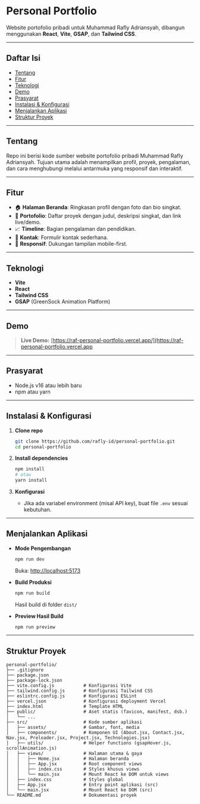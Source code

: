 # Personal Portfolio

Website portofolio pribadi untuk Muhammad Rafly Adriansyah, dibangun menggunakan **React**, **Vite**, **GSAP**, dan **Tailwind CSS**.

---

## Daftar Isi

* [Tentang](#tentang)
* [Fitur](#fitur)
* [Teknologi](#teknologi)
* [Demo](#demo)
* [Prasyarat](#prasyarat)
* [Instalasi & Konfigurasi](#instalasi--konfigurasi)
* [Menjalankan Aplikasi](#menjalankan-aplikasi)
* [Struktur Proyek](#struktur-proyek)

---

## Tentang

Repo ini berisi kode sumber website portofolio pribadi Muhammad Rafly Adriansyah. Tujuan utama adalah menampilkan profil, proyek, pengalaman, dan cara menghubungi melalui antarmuka yang responsif dan interaktif.

---

## Fitur

* 🏠 **Halaman Beranda**: Ringkasan profil dengan foto dan bio singkat.
* 📂 **Portofolio**: Daftar proyek dengan judul, deskripsi singkat, dan link live/demo.
* 📈 **Timeline**: Bagian pengalaman dan pendidikan.
* 📨 **Kontak**: Formulir kontak sederhana.
* 📱 **Responsif**: Dukungan tampilan mobile-first.

---

## Teknologi

* **Vite**
* **React**
* **Tailwind CSS**
* **GSAP** (GreenSock Animation Platform)

---

## Demo

> **Live Demo:** [https://raf-personal-portfolio.vercel.app/](https://raf-personal-portfolio.vercel.app

---

## Prasyarat

* Node.js v16 atau lebih baru
* npm atau yarn

---

## Instalasi & Konfigurasi

1. **Clone repo**

   ```bash
   git clone https://github.com/rafly-id/personal-portfolio.git
   cd personal-portfolio
   ```
2. **Install dependencies**

   ```bash
   npm install
   # atau
   yarn install
   ```
3. **Konfigurasi**

   * Jika ada variabel environment (misal API key), buat file `.env` sesuai kebutuhan.

---

## Menjalankan Aplikasi

* **Mode Pengembangan**

  ```bash
  npm run dev
  ```

  Buka: [http://localhost:5173](http://localhost:5173)

* **Build Produksi**

  ```bash
  npm run build
  ```

  Hasil build di folder `dist/`

* **Preview Hasil Build**

  ```bash
  npm run preview
  ```

---

## Struktur Proyek

```
personal-portfolio/
├── .gitignore
├── package.json
├── package-lock.json
├── vite.config.js           # Konfigurasi Vite
├── tailwind.config.js       # Konfigurasi Tailwind CSS
├── eslintrc.config.js       # Konfigurasi ESLint
├── vercel.json              # Konfigurasi deployment Vercel
├── index.html               # Template HTML
├── public/                  # Aset statis (favicon, manifest, dsb.)
│   └── ...
├── src/                     # Kode sumber aplikasi
│   ├── assets/              # Gambar, font, media
│   ├── components/          # Komponen UI (About.jsx, Contact.jsx, Nav.jsx, Preloader.jsx, Project.jsx, Technologies.jsx)
│   ├── utils/               # Helper functions (gsapHover.js, scrollAnimation.js)
│   ├── views/               # Halaman utama & gaya
│   │   ├── Home.jsx         # Halaman beranda
│   │   ├── App.jsx          # Root component views
│   │   ├── index.css        # Styles khusus views
│   │   └── main.jsx         # Mount React ke DOM untuk views
│   ├── index.css            # Styles global
│   ├── App.jsx              # Entry point aplikasi (src)
│   └── main.jsx             # Mount React ke DOM (src)
└── README.md                # Dokumentasi proyek
```

